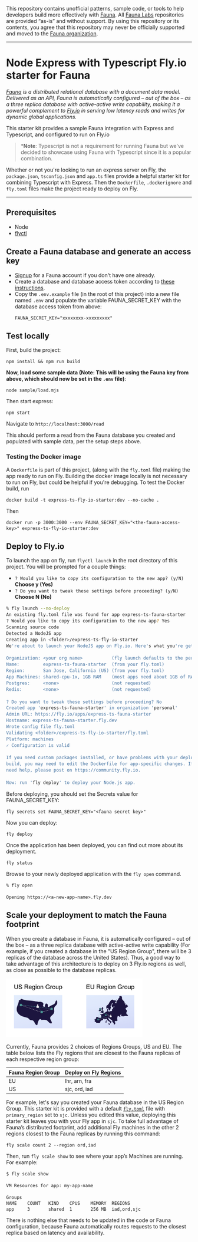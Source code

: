 This repository contains unofficial patterns, sample code, or tools to help developers build more effectively with [Fauna][fauna]. All [Fauna Labs][fauna-labs] repositories are provided “as-is” and without support. By using this repository or its contents, you agree that this repository may never be officially supported and moved to the [Fauna organization][fauna-organization].

---

# Node Express with Typescript Fly.io starter for Fauna

*[Fauna](https://fauna.com/) is a distributed relational database with a document data model. Delivered as an API, Fauna is automatically configured – out of the box – as a three replica database with active-active write capability, making it a powerful complement to [Fly.io](https://fly.io/) in serving low latency reads and writes for dynamic global applications.*

This starter kit provides a sample Fauna integration with Express and Typescript, and configured to run on Fly.io

> *__Note__: Typescript is not a requirement for running Fauna but we've decided to showcase using Fauna with Typescript since it is a popular combination.
 
Whether or not you're looking to run an express server  on Fly, the `package.json`, `tsconfig.json` and `app.ts` files provide a helpful starter kit for combining Typescript with Express. Then the `Dockerfile`, `.dockerignore` and `fly.toml` files make the project ready to deploy on Fly.

---

## Prerequisites
* Node
* [flyctl](https://fly.io/docs/hands-on/install-flyctl/)

## Create a Fauna database and generate an access key

* [Signup](https://dashboard.fauna.com/register) for a Fauna account if you don't have one already.
* Create a database and database access token according to [these instructions](https://docs.fauna.com/fauna/current/get_started/client_quick_start?lang=javascript).
* Copy the `.env.example` file (in the root of this project) into a new file named `.env` and populate the variable FAUNA_SECRET_KEY with the database access token from above:
  ```
  FAUNA_SECRET_KEY="xxxxxxxx-xxxxxxxxx"
  ```

## Test locally

First, build the project:
```
npm install && npm run build
```

__Now, load some sample data (**Note**: This will be using the Fauna key from above, which should now be set in the `.env` file)__:
```
node sample/load.mjs
```

Then start express:
```
npm start
```

Navigate to `http://localhost:3000/read`

This should perform a read from the Fauna database you created and populated with sample data, per the setup steps above.

### Testing the Docker image

A `Dockerfile` is part of this project, (along with the `fly.toml` file) making the app ready to run on Fly. Building the docker image locally is not necessary to run on Fly, but could be helpful if you're debugging. To test the Docker build, run

```
docker build -t express-ts-fly-io-starter:dev --no-cache .
```

Then 
```
docker run -p 3000:3000 --env FAUNA_SECRET_KEY="<the-fauna-access-key>" express-ts-fly-io-starter:dev
```


## Deploy to Fly.io

To launch the app on fly, run `flyctl launch` in the root directory of this project.
You will be prompted for a couple things:

* `? Would you like to copy its configuration to the new app? (y/N)` **Choose y (Yes)**
* `? Do you want to tweak these settings before proceeding? (y/N)` **Choose N (No)**

```bash
% fly launch --no-deploy
An existing fly.toml file was found for app express-ts-fauna-starter
? Would you like to copy its configuration to the new app? Yes
Scanning source code
Detected a NodeJS app
Creating app in <folder>/express-ts-fly-io-starter
We're about to launch your NodeJS app on Fly.io. Here's what you're getting:

Organization: <your org name>           (fly launch defaults to the personal org)
Name:         express-ts-fauna-starter  (from your fly.toml)
Region:       San Jose, California (US) (from your fly.toml)
App Machines: shared-cpu-1x, 1GB RAM    (most apps need about 1GB of RAM)
Postgres:     <none>                    (not requested)
Redis:        <none>                    (not requested)

? Do you want to tweak these settings before proceeding? No
Created app 'express-ts-fauna-starter' in organization 'personal'
Admin URL: https://fly.io/apps/express-ts-fauna-starter
Hostname: express-ts-fauna-starter.fly.dev
Wrote config file fly.toml
Validating <folder>/express-ts-fly-io-starter/fly.toml
Platform: machines
✓ Configuration is valid

If you need custom packages installed, or have problems with your deployment
build, you may need to edit the Dockerfile for app-specific changes. If you
need help, please post on https://community.fly.io.

Now: run 'fly deploy' to deploy your Node.js app.
```

Before deploying, you should set the Secrets value for FAUNA_SECRET_KEY: 
```
fly secrets set FAUNA_SECRET_KEY="<fauna secret key>"
```

Now you can deploy:
```
fly deploy
```

Once the application has been deployed, you can find out more about its deployment. 
```
fly status
```

Browse to your newly deployed application with the `fly open` command.
```
% fly open

Opening https://<a-new-app-name>.fly.dev
```

## Scale your deployment to match the Fauna footprint

When you create a database in Fauna, it is automatically configured – out of the box – as a three replica database with active-active write capability (For example, if you created a database in the "US Region Group", there will be 3 replicas of the database across the United States). Thus, a good way to take advantage of this architecture is to deploy on 3 Fly.io regions as well, as close as possible to the database replicas.

<img src="img/RG.png" alt="Region Groups" width="370">

Currently, Fauna provides 2 choices of Regions Groups, US and EU. The table below lists the Fly regions that are closest to the Fauna replicas of each respective region group:

| Fauna Region Group | Deploy on Fly Regions |
|--------------------|-----------------------|
| EU                 | lhr, arn, fra         |
| US                 | sjc, ord, iad         |

For example, let's say you created your Fauna database in the US Region Group. This starter kit is provided with a default [`fly.toml`](./fly.toml) file with `primary_region` set to `sjc`. Unless you edited this value, deploying this starter kit leaves you with your Fly app in `sjc`. To take full advantage of Fauna’s distributed footprint, add additional Fly machines in the other 2 regions closest to the Fauna replicas by running this command: 

```
fly scale count 2 --region ord,iad
```

Then, run `fly scale show` to see where your app’s Machines are running. For example:

```
$ fly scale show

VM Resources for app: my-app-name

Groups
NAME    COUNT   KIND    CPUS    MEMORY  REGIONS
app     3       shared  1       256 MB  iad,ord,sjc
```

There is nothing else that needs to be updated in the code or Fauna configuration, because Fauna automatically routes requests to the closest replica based on latency and availability. 



[fauna]: https://www.fauna.com/
[fauna-labs]: https://github.com/fauna-labs
[fauna-organization]: https://github.com/fauna
